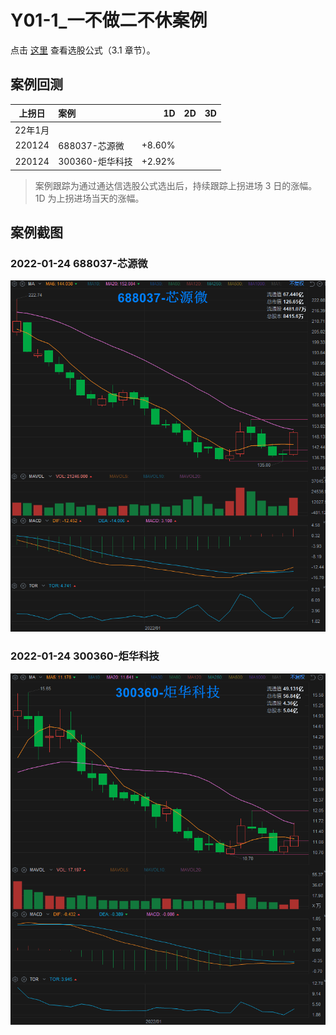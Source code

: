 # Y01-1_一不做二不休案例

点击 [这里](./README.md) 查看选股公式（3.1 章节）。

## 案例回测

| 上拐日 |      案例       |   1D    |   2D    |   3D    |
|:------:|:----------------|--------:|--------:|--------:|
| 22年1月
| 220124 | 688037-芯源微   |  +8.60% |         |         |
| 220124 | 300360-炬华科技 |  +2.92% |         |         |

> 案例跟踪为通过通达信选股公式选出后，持续跟踪上拐进场 3 日的涨幅。  
> 1D 为上拐进场当天的涨幅。

## 案例截图

### 2022-01-24 688037-芯源微

![](./assets/Y01-1-220124-688037-芯源微.png)

### 2022-01-24 300360-炬华科技

![](./assets/Y01-1-220124-300360-炬华科技.png)